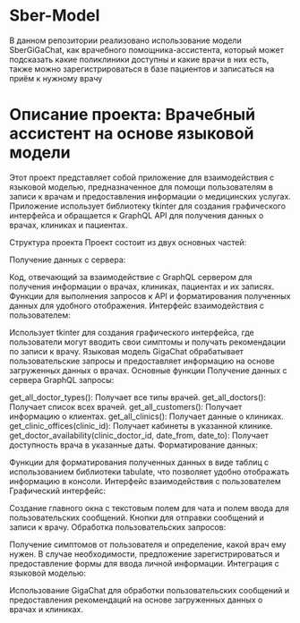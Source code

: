 # Sber-Model
В данном репозитории реализовано использование модели SberGiGaChat, как врачебного помощника-ассистента, который может подсказать какие поликлиники доступны и какие врачи в них есть, также можно зарегистрироваться в базе пациентов и записаться на приём к нужному врачу 
# Описание проекта: Врачебный ассистент на основе языковой модели
Этот проект представляет собой приложение для взаимодействия с языковой моделью, предназначенное для помощи пользователям в записи к врачам и предоставления информации о медицинских услугах. Приложение использует библиотеку tkinter для создания графического интерфейса и обращается к GraphQL API для получения данных о врачах, клиниках и пациентах.

Структура проекта
Проект состоит из двух основных частей:

Получение данных с сервера:

Код, отвечающий за взаимодействие с GraphQL сервером для получения информации о врачах, клиниках, пациентах и их записях.
Функции для выполнения запросов к API и форматирования полученных данных для удобного отображения.
Интерфейс взаимодействия с пользователем:

Использует tkinter для создания графического интерфейса, где пользователи могут вводить свои симптомы и получать рекомендации по записи к врачу.
Языковая модель GigaChat обрабатывает пользовательские запросы и предоставляет информацию на основе загруженных данных о врачах.
Основные функции
Получение данных с сервера
GraphQL запросы:

get_all_doctor_types(): Получает все типы врачей.
get_all_doctors(): Получает список всех врачей.
get_all_customers(): Получает информацию о клиентах.
get_all_clinics(): Получает данные о клиниках.
get_clinic_offices(clinic_id): Получает кабинеты в указанной клинике.
get_doctor_availability(clinic_doctor_id, date_from, date_to): Получает доступность врача в указанные даты.
Форматирование данных:

Функции для форматирования полученных данных в виде таблиц с использованием библиотеки tabulate, что позволяет удобно отображать информацию в консоли.
Интерфейс взаимодействия с пользователем
Графический интерфейс:

Создание главного окна с текстовым полем для чата и полем ввода для пользовательских сообщений.
Кнопки для отправки сообщений и записи к врачу.
Обработка пользовательских запросов:

Получение симптомов от пользователя и определение, какой врач ему нужен.
В случае необходимости, предложение зарегистрироваться и предоставление формы для ввода личной информации.
Интеграция с языковой моделью:

Использование GigaChat для обработки пользовательских сообщений и предоставления рекомендаций на основе загруженных данных о врачах и клиниках.
